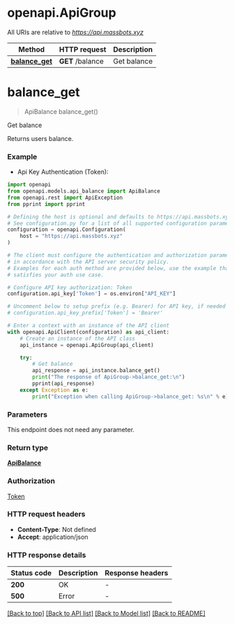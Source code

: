 # openapi.ApiGroup

All URIs are relative to *https://api.massbots.xyz*

Method | HTTP request | Description
------------- | ------------- | -------------
[**balance_get**](ApiGroup.md#balance_get) | **GET** /balance | Get balance


# **balance_get**
> ApiBalance balance_get()

Get balance

Returns users balance.

### Example

* Api Key Authentication (Token):

```python
import openapi
from openapi.models.api_balance import ApiBalance
from openapi.rest import ApiException
from pprint import pprint

# Defining the host is optional and defaults to https://api.massbots.xyz
# See configuration.py for a list of all supported configuration parameters.
configuration = openapi.Configuration(
    host = "https://api.massbots.xyz"
)

# The client must configure the authentication and authorization parameters
# in accordance with the API server security policy.
# Examples for each auth method are provided below, use the example that
# satisfies your auth use case.

# Configure API key authorization: Token
configuration.api_key['Token'] = os.environ["API_KEY"]

# Uncomment below to setup prefix (e.g. Bearer) for API key, if needed
# configuration.api_key_prefix['Token'] = 'Bearer'

# Enter a context with an instance of the API client
with openapi.ApiClient(configuration) as api_client:
    # Create an instance of the API class
    api_instance = openapi.ApiGroup(api_client)

    try:
        # Get balance
        api_response = api_instance.balance_get()
        print("The response of ApiGroup->balance_get:\n")
        pprint(api_response)
    except Exception as e:
        print("Exception when calling ApiGroup->balance_get: %s\n" % e)
```



### Parameters

This endpoint does not need any parameter.

### Return type

[**ApiBalance**](ApiBalance.md)

### Authorization

[Token](../README.md#Token)

### HTTP request headers

 - **Content-Type**: Not defined
 - **Accept**: application/json

### HTTP response details

| Status code | Description | Response headers |
|-------------|-------------|------------------|
**200** | OK |  -  |
**500** | Error |  -  |

[[Back to top]](#) [[Back to API list]](../README.md#documentation-for-api-endpoints) [[Back to Model list]](../README.md#documentation-for-models) [[Back to README]](../README.md)


